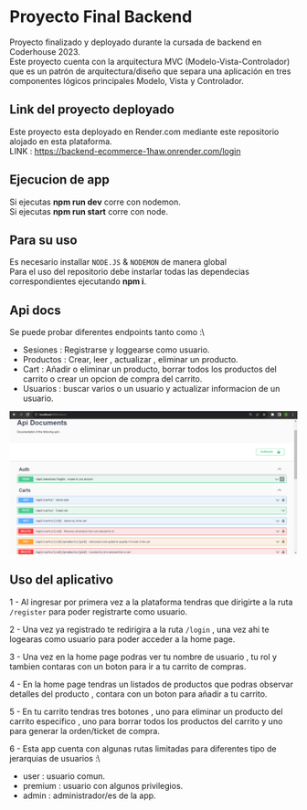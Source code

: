 # Proyecto Final Backend

Proyecto finalizado y deployado durante la cursada de backend en Coderhouse 2023.\
Este proyecto cuenta con la arquitectura MVC (Modelo-Vista-Controlador) que es un patrón de arquitectura/diseño que separa una aplicación en tres componentes lógicos principales Modelo, Vista y Controlador.

## Link del proyecto deployado

Este proyecto esta deployado en Render.com mediante este repositorio alojado en esta plataforma.\
LINK : https://backend-ecommerce-1haw.onrender.com/login

## Ejecucion de app

Si ejecutas **npm run dev** corre con nodemon.\
Si ejecutas **npm run start** corre con node.

## Para su uso
Es necesario installar `NODE.JS` & `NODEMON` de manera global\
Para el uso del repositorio debe instarlar todas las dependecias correspondientes ejecutando **npm i**.

## Api docs
Se puede probar diferentes endpoints tanto como :\
 * Sesiones    : Registrarse y loggearse como usuario.
 * Productos   : Crear, leer , actualizar , eliminar un producto.
 * Cart        : Añadir o eliminar un producto, borrar todos los productos del carrito o crear un opcion de
      compra del carrito.
 * Usuarios    : buscar varios o un usuario y actualizar informacion de un usuario.

<img src="./src/public/images/api.docs.png">

## Uso del aplicativo

1 - Al ingresar por primera vez a la plataforma tendras que dirigirte a la ruta `/register` para poder registrarte como usuario.

2 - Una vez ya registrado te redirigira a la ruta `/login` , una vez ahi te logearas como usuario para poder acceder a la home page.

3 - Una vez en la home page podras ver tu nombre de usuario , tu rol y tambien contaras con un boton para ir a tu carrito de compras.

4 - En la home page tendras un listados de productos que podras observar detalles del producto , contara con un boton para añadir a tu carrito.

5 - En tu carrito tendras tres botones , uno para eliminar un producto del carrito especifico , uno para borrar todos los productos del carrito y uno para generar la orden/ticket de compra.

6 - Esta app cuenta con algunas rutas limitadas para diferentes tipo de jerarquias de usuarios :\
 * user     : usuario comun.
 * premium  : usuario con algunos privilegios.
 * admin    : administrador/es de la app.